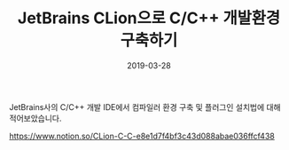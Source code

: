 ﻿---
title: 'JetBrains CLion으로 C/C++ 개발환경 구축하기'
date: 2019-03-28
permalink: /posts/2019/03/blog-post-1/
tags:
  - cool posts
  - category1
  - category2
---

JetBrains사의 C/C++ 개발 IDE에서 컴파일러 환경 구축 및 플러그인 설치법에 대해 적어보았습니다.

https://www.notion.so/CLion-C-C-e8e1d7f4bf3c43d088abae036ffcf438


